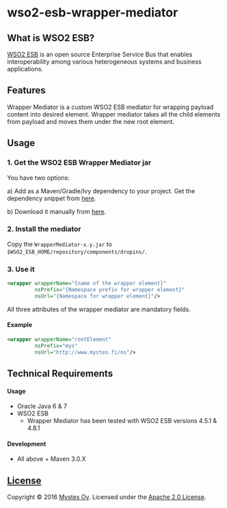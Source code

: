 # wso2-esb-wrapper-mediator

## What is WSO2 ESB?
[WSO2 ESB](http://wso2.com/products/enterprise-service-bus/) is an open source Enterprise Service Bus that enables interoperability among various heterogeneous systems and business applications.

## Features
Wrapper Mediator is a custom WSO2 ESB mediator for wrapping payload content into desired element. Wrapper mediator takes all the child elements from payload and moves them under the new root element.

## Usage

### 1. Get the WSO2 ESB Wrapper Mediator jar

You have two options:

a) Add as a Maven/Gradle/Ivy dependency to your project. Get the dependency snippet from [here](https://bintray.com/mystes/maven/wso2-esb-wrapper-mediator/view).

b) Download it manually from [here](https://github.com/Mystes/wso2-esb-wrapper-mediator/releases).

### 2. Install the mediator
Copy the `WrapperMediator-x.y.jar` to `$WSO2_ESB_HOME/repository/components/dropins/`.

### 3. Use it

```xml
<wrapper wrapperName="{name of the wrapper element}"
         nsPrefix="{Namespace prefix for wrapper element}"
         nsUrl="{Namespace for wrapper element}"/>
```

All three attributes of the wrapper mediator are mandatory fields.

#### Example
```xml
<wrapper wrapperName="rootElement"
         nsPrefix="mys"
         nsUrl="http://www.mystes.fi/ns"/>
```

## Technical Requirements

#### Usage

* Oracle Java 6 & 7
* WSO2 ESB
    * Wrapper Mediator has been tested with WSO2 ESB versions 4.5.1 & 4.8.1

#### Development

* All above + Maven 3.0.X

## [License](LICENSE)

Copyright &copy; 2016 [Mystes Oy](http://www.mystes.fi). Licensed under the [Apache 2.0 License](LICENSE).
